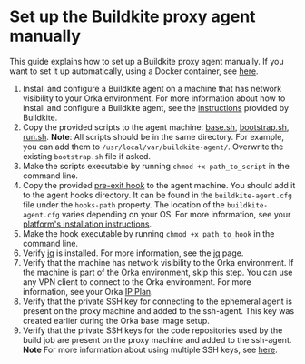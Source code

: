 # Set up the Buildkite proxy agent manually

This guide explains how to set up a Buildkite proxy agent manually. If you want to set it up automatically, using a Docker container, see [here](ephemeral-agent.md#set-up-the-buildkite-proxy-agent).

1. Install and configure a Buildkite agent on a machine that has network visibility to your Orka environment. For more information about how to install and configure a Buildkite agent, see the [instructions][agent-instructions] provided by Buildkite.
2. Copy the provided scripts to the agent machine: [base.sh](scripts/base.sh), [bootstrap.sh](scripts/bootstrap.sh), [run.sh](scripts/run.sh). 
**Note**: All scripts should be in the same directory. For example, you can add them to `/usr/local/var/buildkite-agent/`. Overwrite the existing `bootstrap.sh` file if asked.
3. Make the scripts executable by running `chmod +x path_to_script` in the command line.
4. Copy the provided [pre-exit hook](scripts/hooks/pre-exit) to the agent machine. You should add it to the agent hooks directory. It can be found in the `buildkite-agent.cfg` file under the `hooks-path` property. The location of the `buildkite-agent.cfg` varies depending on your OS. For more information, see your [platform's installation instructions][agent-instructions].
5. Make the hook executable by running `chmod +x path_to_hook` in the command line.
6. Verify [jq][jq] is installed. For more information, see the [jq][jq] page.
7. Verify that the machine has network visibility to the Orka environment. If the machine is part of the Orka environment, skip this step. You can use any VPN client to connect to the Orka environment. For more information, see your Orka [IP Plan][ip-plan].
8. Verify that the private SSH key for connecting to the ephemeral agent is present on the proxy machine and added to the ssh-agent. This key was created earlier during the Orka base image setup.
9. Verify that the private SSH keys for the code repositories used by the build job are present on the proxy machine and added to the ssh-agent.  
**Note** For more information about using multiple SSH keys, see [here][multiple-ssh-keys].

[agent-instructions]: https://buildkite.com/docs/agent/v3/installation
[jq]: https://stedolan.github.io/jq/
[multiple-ssh-keys]: https://buildkite.com/docs/agent/v3/ssh-keys#using-multiple-keys-with-ssh-agent
[ip-plan]: https://orkadocs.macstadium.com/docs/orka-glossary#section-ip-plan
